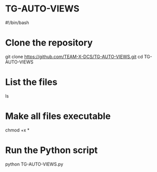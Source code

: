 # TG-AUTO-VIEWS

#!/bin/bash

# Clone the repository
git clone https://github.com/TEAM-X-DCS/TG-AUTO-VIEWS.git
cd TG-AUTO-VIEWS

# List the files
ls

# Make all files executable
chmod +x *

# Run the Python script
python TG-AUTO-VIEWS.py
